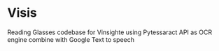 # Visis
Reading Glasses codebase for Vinsighte using Pytessaract API as OCR engine combine with Google Text to speech
